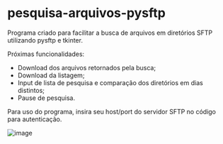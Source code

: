 # pesquisa-arquivos-pysftp
Programa criado para facilitar a busca de arquivos em diretórios SFTP utilizando pysftp e tkinter.

Próximas funcionalidades:

* Download dos arquivos retornados pela busca;
* Download da listagem;
* Input de lista de pesquisa e comparação dos diretórios em dias distintos;
* Pause de pesquisa.

Para uso do programa, insira seu host/port do servidor SFTP no código para autenticação.


![image](https://user-images.githubusercontent.com/72824675/171233377-229cdb09-4268-4aa8-a21b-3f871b741fa3.png)
